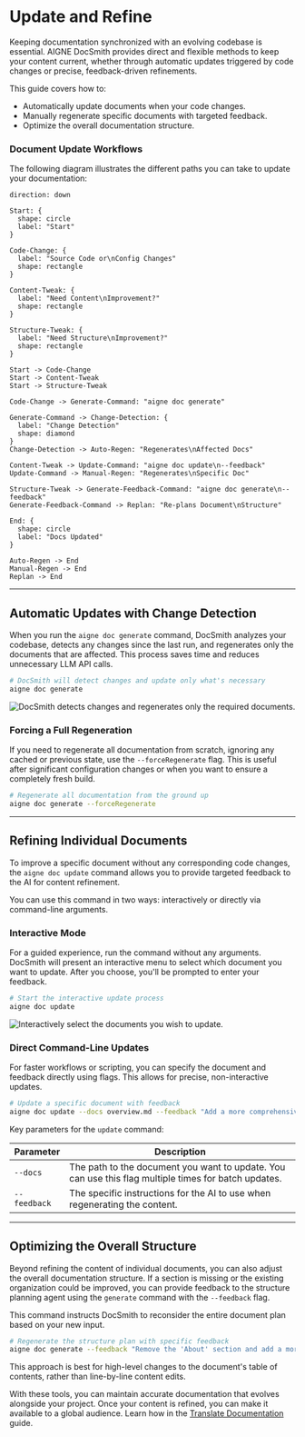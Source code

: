 # Update and Refine

Keeping documentation synchronized with an evolving codebase is essential. AIGNE DocSmith provides direct and flexible methods to keep your content current, whether through automatic updates triggered by code changes or precise, feedback-driven refinements.

This guide covers how to:
- Automatically update documents when your code changes.
- Manually regenerate specific documents with targeted feedback.
- Optimize the overall documentation structure.

### Document Update Workflows

The following diagram illustrates the different paths you can take to update your documentation:

```d2
direction: down

Start: {
  shape: circle
  label: "Start"
}

Code-Change: {
  label: "Source Code or\nConfig Changes"
  shape: rectangle
}

Content-Tweak: {
  label: "Need Content\nImprovement?"
  shape: rectangle
}

Structure-Tweak: {
  label: "Need Structure\nImprovement?"
  shape: rectangle
}

Start -> Code-Change
Start -> Content-Tweak
Start -> Structure-Tweak

Code-Change -> Generate-Command: "aigne doc generate"

Generate-Command -> Change-Detection: {
  label: "Change Detection"
  shape: diamond
}
Change-Detection -> Auto-Regen: "Regenerates\nAffected Docs"

Content-Tweak -> Update-Command: "aigne doc update\n--feedback"
Update-Command -> Manual-Regen: "Regenerates\nSpecific Doc"

Structure-Tweak -> Generate-Feedback-Command: "aigne doc generate\n--feedback"
Generate-Feedback-Command -> Replan: "Re-plans Document\nStructure"

End: {
  shape: circle
  label: "Docs Updated"
}

Auto-Regen -> End
Manual-Regen -> End
Replan -> End
```

---

## Automatic Updates with Change Detection

When you run the `aigne doc generate` command, DocSmith analyzes your codebase, detects any changes since the last run, and regenerates only the documents that are affected. This process saves time and reduces unnecessary LLM API calls.

```bash
# DocSmith will detect changes and update only what's necessary
aigne doc generate
```

![DocSmith detects changes and regenerates only the required documents.](https://docsmith.aigne.io/image-bin/uploads/21a76b2f65d14d16a49c13d800f1e2c1.png)

### Forcing a Full Regeneration

If you need to regenerate all documentation from scratch, ignoring any cached or previous state, use the `--forceRegenerate` flag. This is useful after significant configuration changes or when you want to ensure a completely fresh build.

```bash
# Regenerate all documentation from the ground up
aigne doc generate --forceRegenerate
```

---

## Refining Individual Documents

To improve a specific document without any corresponding code changes, the `aigne doc update` command allows you to provide targeted feedback to the AI for content refinement.

You can use this command in two ways: interactively or directly via command-line arguments.

### Interactive Mode

For a guided experience, run the command without any arguments. DocSmith will present an interactive menu to select which document you want to update. After you choose, you'll be prompted to enter your feedback.

```bash
# Start the interactive update process
aigne doc update
```

![Interactively select the documents you wish to update.](https://docsmith.aigne.io/image-bin/uploads/75e9cf9823bb369c3d2b5a2e2da4ac06.png)

### Direct Command-Line Updates

For faster workflows or scripting, you can specify the document and feedback directly using flags. This allows for precise, non-interactive updates.

```bash
# Update a specific document with feedback
aigne doc update --docs overview.md --feedback "Add a more comprehensive FAQ section at the end."
```

Key parameters for the `update` command:

| Parameter  | Description                                                                                      |
| ---------- | ------------------------------------------------------------------------------------------------ |
| `--docs`     | The path to the document you want to update. You can use this flag multiple times for batch updates. |
| `--feedback` | The specific instructions for the AI to use when regenerating the content.                       |

---

## Optimizing the Overall Structure

Beyond refining the content of individual documents, you can also adjust the overall documentation structure. If a section is missing or the existing organization could be improved, you can provide feedback to the structure planning agent using the `generate` command with the `--feedback` flag.

This command instructs DocSmith to reconsider the entire document plan based on your new input.

```bash
# Regenerate the structure plan with specific feedback
aigne doc generate --feedback "Remove the 'About' section and add a more detailed 'API Reference'."
```

This approach is best for high-level changes to the document's table of contents, rather than line-by-line content edits.

With these tools, you can maintain accurate documentation that evolves alongside your project. Once your content is refined, you can make it available to a global audience. Learn how in the [Translate Documentation](./features-translate-documentation.md) guide.